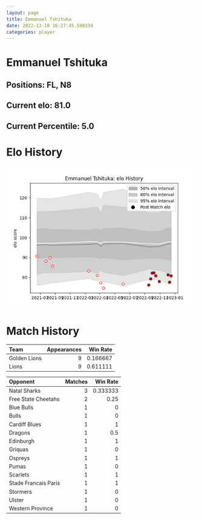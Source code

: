 ```yaml
---  
layout: page  
title: Emmanuel Tshituka  
date: 2022-12-18 16:27:45.598334  
categories: player  
---
```

# Emmanuel Tshituka

## Positions: FL, N8

## Current elo: 81.0

## Current Percentile: 5.0

# Elo History


![elo history](history_EmmanuelTshituka.png)
# Match History


| Team         |   Appearances |   Win Rate |
|:-------------|--------------:|-----------:|
| Golden Lions |             9 |   0.166667 |
| Lions        |             9 |   0.611111 |

| Opponent             |   Matches |   Win Rate |
|:---------------------|----------:|-----------:|
| Natal Sharks         |         3 |   0.333333 |
| Free State Cheetahs  |         2 |   0.25     |
| Blue Bulls           |         1 |   0        |
| Bulls                |         1 |   0        |
| Cardiff Blues        |         1 |   1        |
| Dragons              |         1 |   0.5      |
| Edinburgh            |         1 |   1        |
| Griquas              |         1 |   0        |
| Ospreys              |         1 |   1        |
| Pumas                |         1 |   0        |
| Scarlets             |         1 |   1        |
| Stade Francais Paris |         1 |   1        |
| Stormers             |         1 |   0        |
| Ulster               |         1 |   0        |
| Western Province     |         1 |   0        |